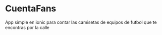 # CuentaFans
App simple en ionic para contar las camisetas de equipos de futbol que te encontras por la calle
